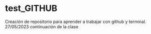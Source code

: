 # test_GITHUB
Creación de repositorio para aprender a trabajar con github y terminal. 
27/05/2023 continuación de la clase

